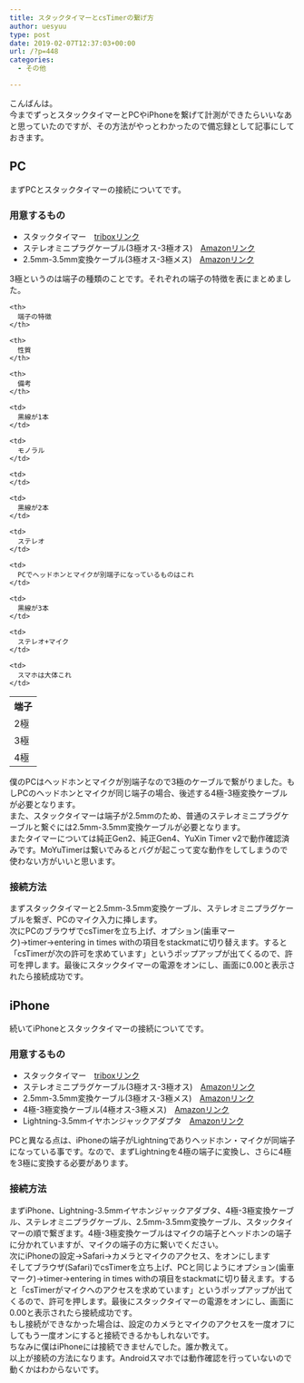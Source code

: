 ```yaml
---
title: スタックタイマーとcsTimerの繋げ方
author: uesyuu
type: post
date: 2019-02-07T12:37:03+00:00
url: /?p=448
categories:
  - その他

---
```

こんばんは。  
今までずっとスタックタイマーとPCやiPhoneを繋げて計測ができたらいいなあと思っていたのですが、その方法がやっとわかったので備忘録として記事にしておきます。

## PC

まずPCとスタックタイマーの接続についてです。

### 用意するもの

  * スタックタイマー　<a href="https://store.tribox.com/products/detail.php?product_id=1762" target="_blank" rel="noopener noreferrer">triboxリンク</a>
  * ステレオミニプラグケーブル(3極オス-3極オス)　<a href="https://www.amazon.co.jp/dp/B07L3XBWRM/" target="_blank" rel="noopener noreferrer">Amazonリンク</a>
  * 2.5mm-3.5mm変換ケーブル(3極オス-3極メス)　<a href="https://www.amazon.co.jp/dp/B01E8ULN12/" target="_blank" rel="noopener noreferrer">Amazonリンク</a>

3極というのは端子の種類のことです。それぞれの端子の特徴を表にまとめました。

<table>
  <tr>
    <th>
      端子
    </th>
    
    <th>
      端子の特徴
    </th>
    
    <th>
      性質
    </th>
    
    <th>
      備考
    </th>
  </tr>
  
  <tr>
    <td>
      2極
    </td>
    
    <td>
      黒線が1本
    </td>
    
    <td>
      モノラル
    </td>
    
    <td>
    </td>
  </tr>
  
  <tr>
    <td>
      3極
    </td>
    
    <td>
      黒線が2本
    </td>
    
    <td>
      ステレオ
    </td>
    
    <td>
      PCでヘッドホンとマイクが別端子になっているものはこれ
    </td>
  </tr>
  
  <tr>
    <td>
      4極
    </td>
    
    <td>
      黒線が3本
    </td>
    
    <td>
      ステレオ+マイク
    </td>
    
    <td>
      スマホは大体これ
    </td>
  </tr>
</table>

僕のPCはヘッドホンとマイクが別端子なので3極のケーブルで繋がりました。もしPCのヘッドホンとマイクが同じ端子の場合、後述する4極-3極変換ケーブルが必要となります。  
また、スタックタイマーは端子が2.5mmのため、普通のステレオミニプラグケーブルと繋ぐには2.5mm-3.5mm変換ケーブルが必要となります。  
またタイマーについては純正Gen2、純正Gen4、YuXin Timer v2で動作確認済みです。MoYuTimerは繋いでみるとバグが起こって変な動作をしてしまうので使わない方がいいと思います。

### 接続方法

まずスタックタイマーと2.5mm-3.5mm変換ケーブル、ステレオミニプラグケーブルを繋ぎ、PCのマイク入力に挿します。  
次にPCのブラウザでcsTimerを立ち上げ、オプション(歯車マーク)→timer→entering in times withの項目をstackmatに切り替えます。すると「csTimerが次の許可を求めています」というポップアップが出てくるので、許可を押します。最後にスタックタイマーの電源をオンにし、画面に0.00と表示されたら接続成功です。

## iPhone

続いてiPhoneとスタックタイマーの接続についてです。

### 用意するもの

  * スタックタイマー　<a href="https://store.tribox.com/products/detail.php?product_id=1762" target="_blank" rel="noopener noreferrer">triboxリンク</a>
  * ステレオミニプラグケーブル(3極オス-3極オス)　<a href="https://www.amazon.co.jp/dp/B07L3XBWRM/" target="_blank" rel="noopener noreferrer">Amazonリンク</a>
  * 2.5mm-3.5mm変換ケーブル(3極オス-3極メス)　<a href="https://www.amazon.co.jp/dp/B01E8ULN12/" target="_blank" rel="noopener noreferrer">Amazonリンク</a>
  * 4極-3極変換ケーブル(4極オス-3極メス)　<a href="https://www.amazon.co.jp/dp/B01BV916AQ" target="_blank" rel="noopener noreferrer">Amazonリンク</a>
  * Lightning-3.5mmイヤホンジャックアダプタ　<a href="https://www.amazon.co.jp/dp/B01LZ4RPHI/" target="_blank" rel="noopener noreferrer">Amazonリンク</a>

PCと異なる点は、iPhoneの端子がLightningでありヘッドホン・マイクが同端子になっている事です。なので、まずLightningを4極の端子に変換し、さらに4極を3極に変換する必要があります。

### 接続方法

まずiPhone、Lightning-3.5mmイヤホンジャックアダプタ、4極-3極変換ケーブル、ステレオミニプラグケーブル、2.5mm-3.5mm変換ケーブル、スタックタイマーの順で繋ぎます。4極-3極変換ケーブルはマイクの端子とヘッドホンの端子に分かれていますが、マイクの端子の方に繋いでください。  
次にiPhoneの設定→Safari→カメラとマイクのアクセス、をオンにします  
そしてブラウザ(Safari)でcsTimerを立ち上げ、PCと同じようにオプション(歯車マーク)→timer→entering in times withの項目をstackmatに切り替えます。すると「csTimerがマイクへのアクセスを求めています」というポップアップが出てくるので、許可を押します。最後にスタックタイマーの電源をオンにし、画面に0.00と表示されたら接続成功です。  
もし接続ができなかった場合は、設定のカメラとマイクのアクセスを一度オフにしてもう一度オンにすると接続できるかもしれないです。  
ちなみに僕はiPhoneには接続できませんでした。誰か教えて。  
以上が接続の方法になります。Androidスマホでは動作確認を行っていないので動くかはわからないです。